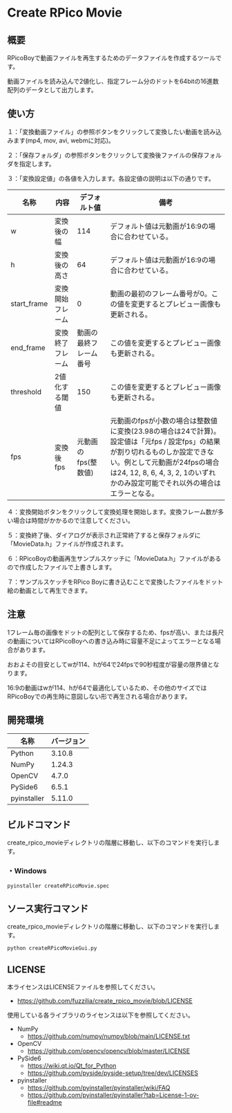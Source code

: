 # Create RPico Movie

## 概要

RPicoBoyで動画ファイルを再生するためのデータファイルを作成するツールです。

動画ファイルを読み込んで2値化し、指定フレーム分のドットを64bitの16進数配列のデータとして出力します。

## 使い方

１：「変換動画ファイル」の参照ボタンをクリックして変換したい動画を読み込みます(mp4, mov, avi, webmに対応)。

２：「保存フォルダ」の参照ボタンをクリックして変換後ファイルの保存フォルダを指定します。

３：「変換設定値」の各値を入力します。各設定値の説明は以下の通りです。

|名称|内容|デフォルト値|備考|
|---|---|---|---|
|w|変換後の幅|114|デフォルト値は元動画が16:9の場合に合わせている。|
|h|変換後の高さ|64|デフォルト値は元動画が16:9の場合に合わせている。|
|start_frame|変換開始フレーム|0|動画の最初のフレーム番号が0。この値を変更するとプレビュー画像も更新される。|
|end_frame|変換終了フレーム|動画の最終フレーム番号|この値を変更するとプレビュー画像も更新される。|
|threshold|2値化する閾値|150|この値を変更するとプレビュー画像も更新される。|
|fps|変換後fps|元動画のfps(整数値)|元動画のfpsが小数の場合は整数値に変換(23.98の場合は24で計算)。設定値は「元fps / 設定fps」の結果が割り切れるものしか設定できない。例として元動画が24fpsの場合は24, 12, 8, 6, 4, 3, 2, 1のいずれかのみ設定可能でそれ以外の場合はエラーとなる。|

４：変換開始ボタンをクリックして変換処理を開始します。変換フレーム数が多い場合は時間がかかるので注意してください。

５：変換終了後、ダイアログが表示され正常終了すると保存フォルダに「MovieData.h」ファイルが作成されます。

６：RPicoBoyの動画再生サンプルスケッチに「MovieData.h」ファイルがあるので作成したファイルで上書きします。

７：サンプルスケッチをRPico Boyに書き込むことで変換したファイルをドット絵の動画として再生できます。

## 注意

1フレーム毎の画像をドットの配列として保存するため、fpsが高い、または長尺の動画についてはRPicoBoyへの書き込み時に容量不足によってエラーとなる場合があります。

おおよその目安としてwが114、hが64で24fpsで90秒程度が容量の限界値となります。

16:9の動画はwが114、hが64で最適化しているため、その他のサイズではRPicoBoyでの再生時に意図しない形で再生される場合があります。

## 開発環境

|名称|バージョン|
|---|---|
|Python|3.10.8|
|NumPy|1.24.3|
|OpenCV|4.7.0|
|PySide6|6.5.1|
|pyinstaller|5.11.0|

## ビルドコマンド

create_rpico_movieディレクトリの階層に移動し、以下のコマンドを実行します。

### ・Windows

```shell
pyinstaller createRPicoMovie.spec
```

## ソース実行コマンド

create_rpico_movieディレクトリの階層に移動し、以下のコマンドを実行します。

```shell
python createRPicoMovieGui.py
```

## LICENSE

本ライセンスはLICENSEファイルを参照してください。
- https://github.com/fuzzilia/create_rpico_movie/blob/LICENSE

使用している各ライブラリのライセンスは以下を参照してください。

- NumPy
  - https://github.com/numpy/numpy/blob/main/LICENSE.txt
- OpenCV
  - https://github.com/opencv/opencv/blob/master/LICENSE
- PySide6
  - https://wiki.qt.io/Qt_for_Python
  - https://github.com/pyside/pyside-setup/tree/dev/LICENSES
- pyinstaller
  - https://github.com/pyinstaller/pyinstaller/wiki/FAQ
  - https://github.com/pyinstaller/pyinstaller?tab=License-1-ov-file#readme

